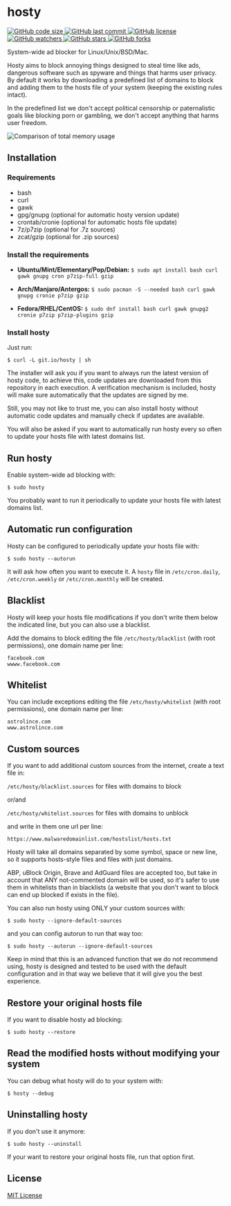 hosty
=====

[![GitHub code size](https://img.shields.io/github/languages/code-size/astrolince/hosty.svg)
![GitHub last commit](https://img.shields.io/github/last-commit/astrolince/hosty.svg)
![GitHub license](https://img.shields.io/github/license/astrolince/hosty.svg)
![GitHub watchers](https://img.shields.io/github/watchers/astrolince/hosty.svg?label=Watch&style=social)
![GitHub stars](https://img.shields.io/github/stars/astrolince/hosty.svg?label=Star&style=social)
![GitHub forks](https://img.shields.io/github/forks/astrolince/hosty.svg?label=Fork&style=social)](https://github.com/astrolince/hosty)

System-wide ad blocker for Linux/Unix/BSD/Mac.

Hosty aims to block annoying things designed to steal time like ads, dangerous software such as spyware and things that harms user privacy. By default it works by downloading a predefined list of domains to block and adding them to the hosts file of your system (keeping the existing rules intact).

In the predefined list we don't accept political censorship or paternalistic goals like blocking porn or gambling, we don't accept anything that harms user freedom.

![Comparison of total memory usage](https://i.imgur.com/qRVKMOQ.png)

## Installation

### Requirements
* bash
* curl
* gawk
* gpg/gnupg (optional for automatic hosty version update)
* crontab/cronie (optional for automatic hosts file update)
* 7z/p7zip (optional for .7z sources)
* zcat/gzip (optional for .zip sources)

### Install the requirements

* **Ubuntu/Mint/Elementary/Pop/Debian:**
`$ sudo apt install bash curl gawk gnupg cron p7zip-full gzip`

* **Arch/Manjaro/Antergos:**
`$ sudo pacman -S --needed bash curl gawk gnupg cronie p7zip gzip`

* **Fedora/RHEL/CentOS:**
`$ sudo dnf install bash curl gawk gnupg2 cronie p7zip p7zip-plugins gzip`

### Install hosty

Just run:

`$ curl -L git.io/hosty | sh`

The installer will ask you if you want to always run the latest version of hosty code, to achieve this, code updates are downloaded from this repository in each execution. A verification mechanism is included, hosty will make sure automatically that the updates are signed by me.

Still, you may not like to trust me, you can also install hosty without automatic code updates and manually check if updates are available.

You will also be asked if you want to automatically run hosty every so often to update your hosts file with latest domains list.

## Run hosty

Enable system-wide ad blocking with:

`$ sudo hosty`

You probably want to run it periodically to update your hosts file with latest domains list.

## Automatic run configuration

Hosty can be configured to periodically update your hosts file with:

`$ sudo hosty --autorun`

It will ask how often you want to execute it. A `hosty` file in `/etc/cron.daily`, `/etc/cron.weekly` or `/etc/cron.monthly` will be created.

## Blacklist

Hosty will keep your hosts file modifications if you don't write them below the indicated line, but you can also use a blacklist.

Add the domains to block editing the file `/etc/hosty/blacklist` (with root permissions), one domain name per line:

```
facebook.com
wwww.facebook.com
```

## Whitelist

You can include exceptions editing the file `/etc/hosty/whitelist` (with root permissions), one domain name per line:

```
astrolince.com
www.astrolince.com
```

## Custom sources

If you want to add additional custom sources from the internet,  create a text file in:

`/etc/hosty/blacklist.sources` for files with domains to block

or/and

`/etc/hosty/whitelist.sources` for files with domains to unblock

and write in them one url per line:

`https://www.malwaredomainlist.com/hostslist/hosts.txt`

Hosty will take all domains separated by some symbol, space or new line, so it supports hosts-style files and files with just domains.

ABP, uBlock Origin, Brave and AdGuard files are accepted too, but take in account that ANY not-commented domain will be used, so it's safer to use them in whitelists than in blacklists (a website that you don't want to block can end up blocked if exists in the file).

You can also run hosty using ONLY your custom sources with:

`$ sudo hosty --ignore-default-sources`

and you can config autorun to run that way too:

`$ sudo hosty --autorun --ignore-default-sources`

Keep in mind that this is an advanced function that we do not recommend using, hosty is designed and tested to be used with the default configuration and in that way we believe that it will give you the best experience.

## Restore your original hosts file

If you want to disable hosty ad blocking:

`$ sudo hosty --restore`

## Read the modified hosts without modifying your system

You can debug what hosty will do to your system with:

`$ hosty --debug`

## Uninstalling hosty

If you don't use it anymore:

`$ sudo hosty --uninstall`

If your want to restore your original hosts file, run that option first.

## License

[MIT License](https://github.com/astrolince/hosty/blob/master/LICENSE)
